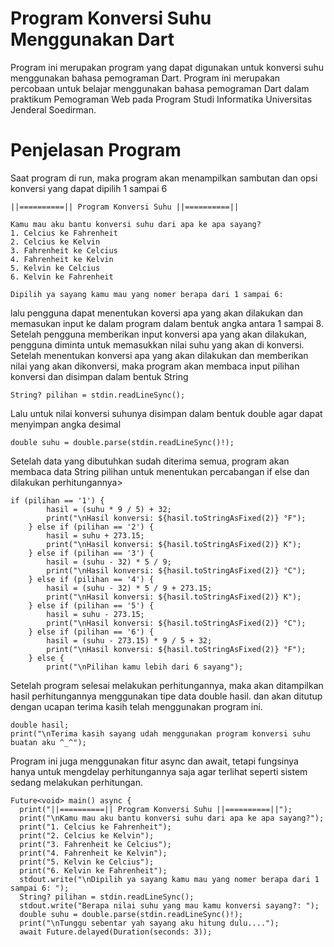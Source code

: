 # Program Konversi Suhu Menggunakan Dart
Program ini merupakan program yang dapat digunakan untuk konversi suhu menggunakan bahasa pemograman Dart. Program ini merupakan percobaan untuk belajar menggunakan bahasa pemograman Dart dalam praktikum Pemograman Web pada Program Studi Informatika Universitas Jenderal Soedirman. 
<br>
# Penjelasan Program
Saat program di run, maka program akan menampilkan sambutan dan opsi konversi yang dapat dipilih 1 sampai 6
```
||==========|| Program Konversi Suhu ||==========||

Kamu mau aku bantu konversi suhu dari apa ke apa sayang?
1. Celcius ke Fahrenheit
2. Celcius ke Kelvin
3. Fahrenheit ke Celcius
4. Fahrenheit ke Kelvin
5. Kelvin ke Celcius
6. Kelvin ke Fahrenheit

Dipilih ya sayang kamu mau yang nomer berapa dari 1 sampai 6:
```
lalu pengguna dapat menentukan koversi apa yang akan dilakukan dan memasukan input ke dalam program dalam bentuk angka antara 1 sampai 8.
Setelah pengguna memberikan input konversi apa yang akan dilakukan, pengguna diminta untuk memasukkan nilai suhu yang akan di konversi. Setelah menentukan konversi apa yang akan dilakukan dan memberikan nilai yang akan dikonversi, maka program akan membaca input pilihan konversi dan disimpan dalam bentuk String
```
String? pilihan = stdin.readLineSync();
```
Lalu untuk nilai konversi suhunya disimpan dalam bentuk double agar dapat menyimpan angka desimal
```
double suhu = double.parse(stdin.readLineSync()!);
```
Setelah data yang dibutuhkan sudah diterima semua, program akan membaca data String pilihan untuk menentukan percabangan if else dan dilakukan perhitungannya>
```
if (pilihan == '1') {
        hasil = (suhu * 9 / 5) + 32;
        print("\nHasil konversi: ${hasil.toStringAsFixed(2)} °F");
    } else if (pilihan == '2') {
        hasil = suhu + 273.15;
        print("\nHasil konversi: ${hasil.toStringAsFixed(2)} K");
    } else if (pilihan == '3') {
        hasil = (suhu - 32) * 5 / 9;
        print("\nHasil konversi: ${hasil.toStringAsFixed(2)} °C");
    } else if (pilihan == '4') {
        hasil = (suhu - 32) * 5 / 9 + 273.15;
        print("\nHasil konversi: ${hasil.toStringAsFixed(2)} K");
    } else if (pilihan == '5') {
        hasil = suhu - 273.15;
        print("\nHasil konversi: ${hasil.toStringAsFixed(2)} °C");
    } else if (pilihan == '6') {
        hasil = (suhu - 273.15) * 9 / 5 + 32;
        print("\nHasil konversi: ${hasil.toStringAsFixed(2)} °F");
    } else {
        print("\nPilihan kamu lebih dari 6 sayang");
```
Setelah program selesai melakukan perhitungannya, maka akan ditampilkan hasil perhitungannya menggunakan tipe data double hasil. dan akan ditutup dengan ucapan terima kasih telah menggunakan program ini.
```
double hasil;
print("\nTerima kasih sayang udah menggunakan program konversi suhu buatan aku ^_^");
```
Program ini juga menggunakan fitur async dan await, tetapi fungsinya hanya untuk mengdelay perhitungannya saja agar terlihat seperti sistem sedang melakukan perhitungan.
```
Future<void> main() async {
  print("||==========|| Program Konversi Suhu ||==========||");
  print("\nKamu mau aku bantu konversi suhu dari apa ke apa sayang?");
  print("1. Celcius ke Fahrenheit");
  print("2. Celcius ke Kelvin");
  print("3. Fahrenheit ke Celcius");
  print("4. Fahrenheit ke Kelvin");
  print("5. Kelvin ke Celcius");
  print("6. Kelvin ke Fahrenheit");
  stdout.write("\nDipilih ya sayang kamu mau yang nomer berapa dari 1 sampai 6: ");
  String? pilihan = stdin.readLineSync();
  stdout.write("Berapa nilai suhu yang mau kamu konversi sayang?: ");
  double suhu = double.parse(stdin.readLineSync()!);
  print("\nTunggu sebentar yah sayang aku hitung dulu....");
  await Future.delayed(Duration(seconds: 3));
```
